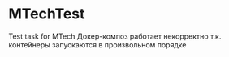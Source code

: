 # MTechTest
Test task for MTech 
Докер-композ работает некорректно т.к. контейнеры запускаются в произвольном порядке
